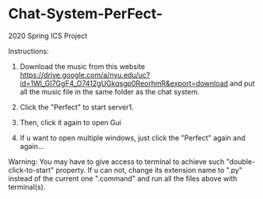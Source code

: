 # Chat-System-PerFect-
2020 Spring ICS Project


Instructions:
1. Download the music from this website https://drive.google.com/a/nyu.edu/uc?id=1Wl_GI7GgF4_O7412gUGkqsgp0ReorhmR&export=download and put all the music file in the same folder as the chat system.

2. Click the "Perfect" to start server1. 
3. Then, click it again to open Gui
4. If u want to open multiple windows, just click the "Perfect" again and again...

Warning:
You may have to give access to terminal to achieve such "double-click-to-start" property. If u can not, change its extension name to ".py" instead of the current one ".command" and run all the files above with terminal(s).


